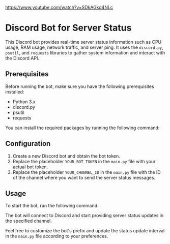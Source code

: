https://www.youtube.com/watch?v=SDkAGkd4NLc

# Discord Bot for Server Status

This Discord bot provides real-time server status information such as CPU usage, RAM usage, network traffic, and server ping. It uses the `discord.py`, `psutil`, and `requests` libraries to gather system information and interact with the Discord API.

## Prerequisites

Before running the bot, make sure you have the following prerequisites installed:

- Python 3.x
- discord.py
- psutil
- requests

You can install the required packages by running the following command:


## Configuration

1. Create a new Discord bot and obtain the bot token.
2. Replace the placeholder `YOUR_BOT_TOKEN` in the `main.py` file with your actual bot token.
3. Replace the placeholder `YOUR_CHANNEL_ID` in the `main.py` file with the ID of the channel where you want to send the server status messages.

## Usage

To start the bot, run the following command:


The bot will connect to Discord and start providing server status updates in the specified channel.

Feel free to customize the bot's prefix and update the status update interval in the `main.py` file according to your preferences.


